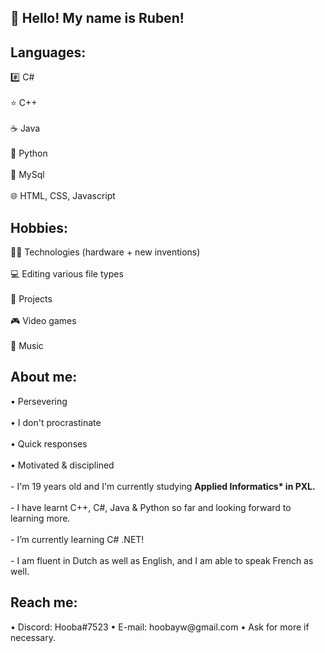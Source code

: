 <h2> 👋 Hello! My name is Ruben!</h2>

 <h2>Languages:</h2>
       #️⃣ C#<br><br>
       ⭐ C++<br><br>
       ☕ Java<br><br>
       🐍 Python<br><br>
       📜 MySql<br><br>
       🌐 HTML, CSS, Javascript<br>
<h2>Hobbies:</h2>
       👨‍💻 Technologies (hardware + new inventions)<br><br>
       💻 Editing various file types<br><br>
       📍 Projects<br><br>
       🎮 Video games<br><br>
       🎵 Music<br>
 <h2>About me:</h2>
       • Persevering<br><br>
       • I don't procrastinate<br><br>
       • Quick responses<br><br>
       • Motivated & disciplined<br><br>
  - I'm 19 years old and I'm currently studying <b>Applied Informatics* in PXL.</b> <br><br>
  - I have learnt C++, C#, Java & Python so far and looking forward to learning more.<br><br>
  - I’m currently learning C# .NET!<br><br>
  - I am fluent in Dutch as well as English, and I am able to speak French as well.
 <h2> Reach me:</h2>
       • Discord: Hooba#7523
       • E-mail: hoobayw@gmail.com
       • Ask for more if necessary.
